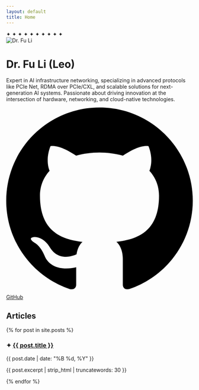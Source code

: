 ```yaml
---
layout: default
title: Home
---
```


<div class="stars-container">
    <span class="star">✦</span>
    <span class="star">✦</span>
    <span class="star">✦</span>
    <span class="star">✦</span>
    <span class="star">✦</span>
    <span class="star">✦</span>
    <span class="star">✦</span>
    <span class="star">✦</span>
    <span class="star">✦</span>
    <span class="star">✦</span>
</div>

<div class="profile-container">
    <div class="profile-card">
        <div class="profile-image">
            <img src="{{ '/assets/leopic-round.png' | relative_url }}" alt="Dr. Fu Li">
        </div>
        <div class="profile-content">
            <h1>Dr. Fu Li <span class="nickname">(Leo)</span></h1>
            <p class="bio-text">Expert in AI infrastructure networking, specializing in advanced protocols like PCIe Net, RDMA over PCIe/CXL, and scalable solutions for next-generation AI systems. Passionate about driving innovation at the intersection of hardware, networking, and cloud-native technologies.</p>
            <div class="social-links">
                <a href="https://github.com/leoustc" target="_blank" class="social-link">
                    <svg class="github-icon" viewBox="0 0 24 24"><path d="M12 0c-6.626 0-12 5.373-12 12 0 5.302 3.438 9.8 8.207 11.387.599.111.793-.261.793-.577v-2.234c-3.338.726-4.033-1.416-4.033-1.416-.546-1.387-1.333-1.756-1.333-1.756-1.089-.745.083-.729.083-.729 1.205.084 1.839 1.237 1.839 1.237 1.07 1.834 2.807 1.304 3.492.997.107-.775.418-1.305.762-1.604-2.665-.305-5.467-1.334-5.467-5.931 0-1.311.469-2.381 1.236-3.221-.124-.303-.535-1.524.117-3.176 0 0 1.008-.322 3.301 1.23.957-.266 1.983-.399 3.003-.404 1.02.005 2.047.138 3.006.404 2.291-1.552 3.297-1.23 3.297-1.23.653 1.653.242 2.874.118 3.176.77.84 1.235 1.911 1.235 3.221 0 4.609-2.807 5.624-5.479 5.921.43.372.823 1.102.823 2.222v3.293c0 .319.192.694.801.576 4.765-1.589 8.199-6.086 8.199-11.386 0-6.627-5.373-12-12-12z"/></svg>
                    GitHub
                </a>
            </div>
        </div>
    </div>
</div>

<div> 
    <h2 class="section-title">Articles</h2>
    <div class="posts-list">
        {% for post in site.posts %}
        <article class="post-item">
            <h3 class="post-title">
                <span class="post-star">✦</span>
                <a href="{{ post.url | relative_url }}">{{ post.title }}</a>
            </h3>
            <div class="post-meta">{{ post.date | date: "%B %d, %Y" }}</div>
            <p class="post-excerpt">{{ post.excerpt | strip_html | truncatewords: 30 }}</p>
        </article>
        {% endfor %}
    </div>
</div>
